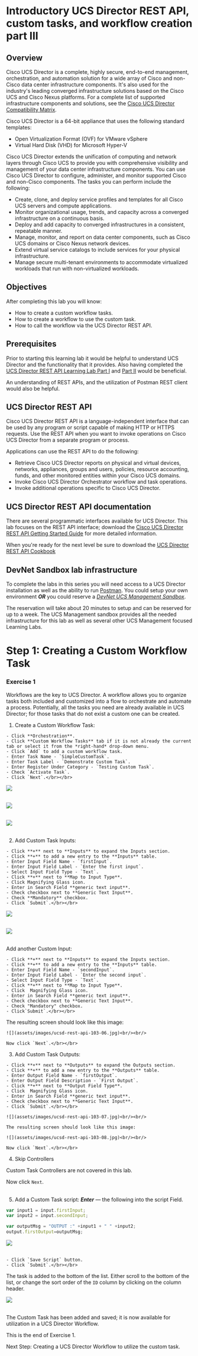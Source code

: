 # Introductory UCS Director REST API, custom tasks, and workflow creation part III

## Overview
Cisco UCS Director is a complete, highly secure, end-to-end management, orchestration, and automation solution for a wide array of Cisco and non-Cisco data center infrastructure components. It's also used for the industry's leading converged infrastructure solutions based on the Cisco UCS and Cisco Nexus platforms. For a complete list of supported infrastructure components and solutions, see the [Cisco UCS Director Compatibility Matrix](http://www.cisco.com/c/en/us/support/servers-unified-computing/ucs-director/products-device-support-tables-list.html).

Cisco UCS Director is a 64-bit appliance that uses the following standard templates:

  - Open Virtualization Format (OVF) for VMware vSphere
  - Virtual Hard Disk (VHD) for Microsoft Hyper-V

Cisco UCS Director extends the unification of computing and network layers through Cisco UCS to provide you with comprehensive visibility and management of your data center infrastructure components. You can use Cisco UCS Director to configure, administer, and monitor supported Cisco and non-Cisco components. The tasks you can perform include the following:

  - Create, clone, and deploy service profiles and templates for all Cisco UCS servers and compute applications.
  - Monitor organizational usage, trends, and capacity across a converged infrastructure on a continuous basis.
  - Deploy and add capacity to converged infrastructures in a consistent, repeatable manner.
  - Manage, monitor, and report on data center components, such as Cisco UCS domains or Cisco Nexus network devices.
  - Extend virtual service catalogs to include services for your physical infrastructure.
  - Manage secure multi-tenant environments to accommodate virtualized workloads that run with non-virtualized workloads.

## Objectives

  After completing this lab you will know:

  - How to create a custom workflow tasks.
  - How to create a workflow to use the custom task.
  - How to call the workflow via the UCS Director REST API.

## Prerequisites
Prior to starting this learning lab it would be helpful to understand UCS Director and the functionality that it provides. Also having completed the [UCS Director REST API Learning Lab Part I](https://learninglabs.cisco.com/lab/ucsd-rest-api-101/step/1) and [Part II](https://learninglabs.cisco.com/lab/ucsd-rest-api-102/step/1) would be beneficial.

An understanding of REST APIs, and the utilization of Postman REST client would also be helpful.

## UCS Director REST API
Cisco UCS Director REST API is a language-independent interface that can be used by any program or script capable of making HTTP or HTTPS requests. Use the REST API when you want to invoke operations on Cisco UCS Director from a separate program or process.

Applications can use the REST API to do the following:

  - Retrieve Cisco UCS Director reports on physical and virtual devices, networks, appliances, groups and users, policies, resource accounting, funds, and other monitored entities within your Cisco UCS domains.
  - Invoke Cisco UCS Director Orchestrator workflow and task operations.
  - Invoke additional operations specific to Cisco UCS Director.

## UCS Director REST API documentation
There are several programmatic interfaces available for UCS Director. This lab focuses on the REST API interface; download the [Cisco UCS Director REST API Getting Started Guide](https://www.cisco.com/c/en/us/td/docs/unified_computing/ucs/ucs-director/rest-api-getting-started-guide/6-5/cisco-ucs-director-REST-API-getting-started-65.html) for more detailed information.

When you're ready for the next level be sure to download the [UCS Director REST API Cookbook](https://www.cisco.com/c/en/us/td/docs/unified_computing/ucs/ucs-director/rest-api-cookbook/6-5/cisco-ucs-director-REST-API-cookbook-65.html)

## DevNet Sandbox lab infrastructure

To complete the labs in this series you will need access to a UCS Director installation as well as the ability to run [Postman](https://www.getpostman.com/postman). You could setup your own environment ***OR*** you could reserve a [*DevNet UCS Management Sandbox*](https://devnetsandbox.cisco.com/RM/Diagram/Index/3323b7b0-b70b-4b1e-a929-6bdbff3aac8a?diagramType=Topology).

The reservation will take about 20 minutes to setup and can be reserved for up to a week. The UCS Management sandbox provides all the needed infrastructure for this lab as well as several other UCS Management focused Learning Labs.

# Step 1: Creating a Custom Workflow Task

### Exercise 1
Workflows are the key to UCS Director. A workflow allows you to organize tasks both included and customized into a flow to orchestrate and automate a process.  Potentially, all the tasks you need are already available in UCS Director; for those tasks that do not exist a custom one can be created.

  1. Create a Custom Workflow Task:

    - Click **Orchestration**.
    - Click **Custom Workflow Tasks** tab if it is not already the current tab or select it from the *right-hand* drop-down menu.
    - Click `Add` to add a custom workflow task.
    - Enter Task Name - `SimpleCustomTask`.
    - Enter Task Label - `Demonstrate Custom Task`.
    - Enter Register Under Category - `Testing Custom Task`.
    - Check `Activate Task`.
    - Click `Next`.</br></br>


  ![](assets/images/ucsd-rest-api-103-01.jpg)<br/><br/>

  ![](assets/images/ucsd-rest-api-103-02.jpg)<br/><br/>

  ![](assets/images/ucsd-rest-api-103-03.jpg)<br/><br/>

  2. Add Custom Task Inputs:

    - Click **+** next to **Inputs** to expand the Inputs section.
    - Click **+** to add a new entry to the **Inputs** table.
    - Enter Input Field Name - `firstInput`.
    - Enter Input Field Label - `Enter the first input`.
    - Select Input Field Type - `Text`.
    - Click **+** next to **Map to Input Type**.
    - Click Magnifying Glass icon.
    - Enter in Search Field **generic text input**.
    - Check checkbox next to **Generic Text Input**.
    - Check **Mandatory** checkbox.
    - Click `Submit`.</br></br>

  ![](assets/images/ucsd-rest-api-103-04.jpg)<br/><br/>

  ![](assets/images/ucsd-rest-api-103-05.jpg)<br/><br/>

  Add another Custom Input:

    - Click **+** next to **Inputs** to expand the Inputs section.
    - Click **+** to add a new entry to the **Inputs** table.
    - Enter Input Field Name - `secondInput`.
    - Enter Input Field Label - `Enter the second input`.
    - Select Input Field Type - `Text`.
    - Click **+** next to **Map to Input Type**.
    - Click  Magnifying Glass icon.
    - Enter in Search Field **generic text input**.
    - Check checkbox next to **Generic Text Input**.
    - Check "Mandatory" checkbox.
    - Click`Submit`.</br></br>

  The resulting screen should look like this image:

    ![](assets/images/ucsd-rest-api-103-06.jpg)<br/><br/>

    Now click `Next`.</br></br>

  3. Add Custom Task Outputs:

    - Click **+** next to **Outputs** to expand the Outputs section.
    - Click **+** to add a new entry to the **Outputs** table.
    - Enter Output Field Name - `firstOutput`.
    - Enter Output Field Description - `First Output`.
    - Click **+** next to **Output Field Type**.
    - Click  Magnifying Glass icon.
    - Enter in Search Field **generic text input**.
    - Check checkbox next to **Generic Text Input**.
    - Click `Submit`.</br></br>

    ![](assets/images/ucsd-rest-api-103-07.jpg)<br/><br/>

    The resulting screen should look like this image:

    ![](assets/images/ucsd-rest-api-103-08.jpg)<br/><br/>

    Now click `Next`.</br></br>

  4. Skip Controllers

  Custom Task Controllers are not covered in this lab.

  Now click `Next`.</br></br>

  5. Add a Custom Task script: ***Enter*** — the following into the script Field.

  ```javascript
  var input1 = input.firstInput;
  var input2 = input.secondInput;

  var outputMsg = "OUTPUT :" +input1 + " " +input2;
  output.firstOutput=outputMsg;
  ```

  ![](assets/images/ucsd-rest-api-103-09.jpg)<br/><br/>

    - Click `Save Script` button.
    - Click `Submit`.</br></br>

  The task is added to the bottom of the list. Either scroll to the bottom of the list, or change the sort order of the `ID` column by clicking on the column header.

  ![](assets/images/ucsd-rest-api-103-10.jpg)<br/><br/>

  The Custom Task has been added and saved; it is now available for utilization in a UCS Director Workflow.

  This is the end of Exercise 1.

Next Step: Creating a UCS Director Workflow to utilize the custom task.

